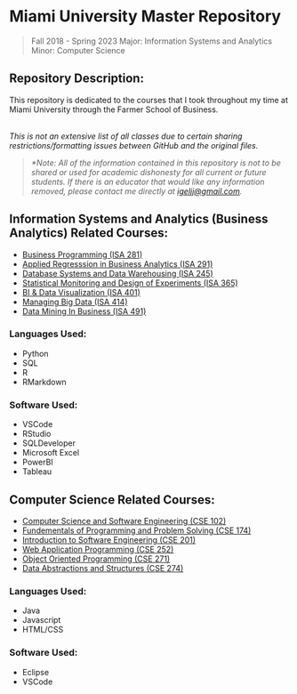 # Miami University Master Repository
> Fall 2018 - Spring 2023
> Major: Information Systems and Analytics
> Minor: Computer Science

## Repository Description:

This repository is dedicated to the courses that I took throughout my time at Miami University through the Farmer School of Business.<br /><br />

_This is not an extensive list of all classes due to certain sharing restrictions/formatting issues between GitHub and the original files._

> _*Note: All of the information contained in this repository is not to be shared or used for academic dishonesty for all current or future students. If there is an educator that would like any information removed, please contact me directly at igeljj@gmail.com._

## Information Systems and Analytics (Business Analytics) Related Courses:
- [Business Programming (ISA 281)](https://github.com/jacobigel/Miami-University/tree/main/Business%20Programming)
- [Applied Regresssion in Business Analytics (ISA 291)](https://github.com/jacobigel/Miami-University/tree/main/Applied%20Regression%20in%20Business%20Analytics)
- [Database Systems and Data Warehousing (ISA 245)](https://github.com/jacobigel/Miami-University/tree/main/Database%20Systems%20and%20Data%20Warehousing)
- [Statistical Monitoring and Design of Experiments (ISA 365)](https://github.com/jacobigel/Miami-University/tree/main/Statistical%20Monitoring%20and%20Design%20of%20Experiments)
- [BI & Data Visualization (ISA 401)](https://github.com/jacobigel/Miami-University/tree/main/BI%20%26%20Data%20Visualization)
- [Managing Big Data (ISA 414)](https://github.com/jacobigel/Miami-University/tree/main/Managing%20Big%20Data)
- [Data Mining In Business (ISA 491)](https://github.com/jacobigel/Miami-University/tree/main/Data%20Mining%20in%20Business)

### Languages Used:
- Python
- SQL
- R
- RMarkdown

### Software Used:
- VSCode
- RStudio
- SQLDeveloper
- Microsoft Excel
- PowerBI
- Tableau

## Computer Science Related Courses:
- [Computer Science and Software Engineering (CSE 102)](https://github.com/jacobigel/Miami-University/tree/main/Computer%20Science%20and%20Software%20Engineering)
- [Fundementals of Programming and Problem Solving (CSE 174)](https://github.com/jacobigel/Miami-University/tree/main/Fundementals%20of%20Programming%20and%20Problem%20Solving)
- [Introduction to Software Engineering (CSE 201)](https://github.com/jacobigel/Miami-University/tree/main/Introduction%20to%20Software%20Engineering)
- [Web Application Programming (CSE 252)](https://github.com/jacobigel/Miami-University/tree/main/Web%20Application%20Programming)
- [Object Oriented Programming (CSE 271)](https://github.com/jacobigel/Miami-University/tree/main/Object%20Oriented%20Programming)
- [Data Abstractions and Structures (CSE 274)](https://github.com/jacobigel/Miami-University/tree/main/Data%20Abstractions%20and%20Structures)

### Languages Used:
- Java
- Javascript
- HTML/CSS

### Software Used:
- Eclipse
- VSCode
